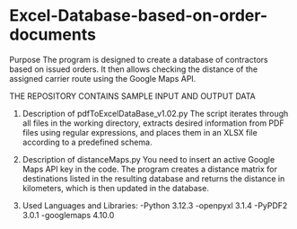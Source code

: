 # Excel-Database-based-on-order-documents

Purpose
The program is designed to create a database of contractors based on issued orders. It then allows checking the distance of the assigned carrier route using the Google Maps API.

THE REPOSITORY CONTAINS SAMPLE INPUT AND OUTPUT DATA

1. Description of pdfToExcelDataBase_v1.02.py
The script iterates through all files in the working directory, extracts desired information from PDF files using regular expressions, and places them in an XLSX file according to a predefined schema.

2. Description of distanceMaps.py
You need to insert an active Google Maps API key in the code. The program creates a distance matrix for destinations listed in the resulting database and returns the distance in kilometers, which is then updated in the database.

3. Used Languages and Libraries:
-Python 3.12.3
-openpyxl 3.1.4
-PyPDF2 3.0.1
-googlemaps 4.10.0
